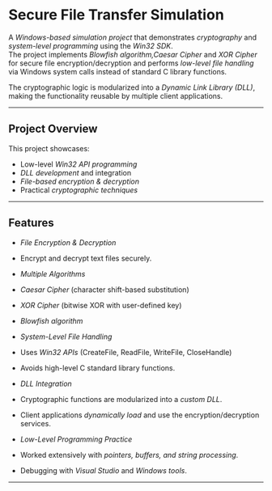 #  Secure File Transfer Simulation  

A *Windows-based simulation project* that demonstrates *cryptography* and *system-level programming* using the *Win32 SDK*.  
The project implements *Blowfish algorithm,Caesar Cipher* and *XOR Cipher* for secure file encryption/decryption and performs *low-level file handling* via Windows system calls instead of standard C library functions.  

The cryptographic logic is modularized into a *Dynamic Link Library (DLL)*, making the functionality reusable by multiple client applications.  

---

##  Project Overview  
This project showcases:  
- Low-level *Win32 API programming*  
- *DLL development* and integration  
- *File-based encryption & decryption*  
- Practical *cryptographic techniques*  

---

##  Features  

-  *File Encryption & Decryption*  
  - Encrypt and decrypt text files securely.  

-  *Multiple Algorithms*  
  - *Caesar Cipher* (character shift-based substitution)  
  - *XOR Cipher* (bitwise XOR with user-defined key)
  - *Blowfish algorithm*  

-  *System-Level File Handling*  
  - Uses *Win32 APIs* (CreateFile, ReadFile, WriteFile, CloseHandle)  
  - Avoids high-level C standard library functions.  

-  *DLL Integration*  
  - Cryptographic functions are modularized into a *custom DLL*.  
  - Client applications *dynamically load* and use the encryption/decryption services.  

-  *Low-Level Programming Practice*  
  - Worked extensively with *pointers, buffers, and string processing*.  
  - Debugging with *Visual Studio* and *Windows tools*.

---
